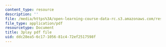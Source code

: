 ```yaml
---
content_type: resource
description: ''
file: /media/https%3A/open-learning-course-data-rc.s3.amazonaws.com/res-6-012-introduction-to-probability-spring-2018/ddc28ea56c17105681c472ef2517598f_2371421.pdf
file_type: application/pdf
resourcetype: Document
title: 3play pdf file
uid: ddc28ea5-6c17-1056-81c4-72ef2517598f
---
```

